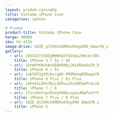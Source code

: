 ```yaml
---
layout: produk-casinghp
title: Gintama iPhone Case
categories: iphone

# Produk
product-title: Gintama iPhone Case
harga: 90000
sku: hn-4236
image-drive: 16ZE_qlSXHcGGMEKu03qyD9D_bQwo7N_s
gallery:
  - url: 19SCAIYJ3QZgMH9RZeT5bYpu29Kcbr3D5
    title: iPhone 5 / 5s / SE
  - url: 1ktWtPKNxhAn5EN488QjJKLKDSwkuZ9_D
    title: iPhone 6 / 6s
  - url: 1ub55P2g59jbcrg00-PMZMuUqEMOeqaf0
    title: iPhone 6 Plus / 6s Plus
  - url: 14hn41L6PntBjLGERvuzXsQdR1mProLim
    title: iPhone 7 / 8
  - url: 1Tura9stsprDnVpP80bcspws4MwPvetft
    title: iPhone 7 Plus / 8 Plus
  - url: 16ZE_qlSXHcGGMEKu03qyD9D_bQwo7N_s
    title: iPhone X
---
```

